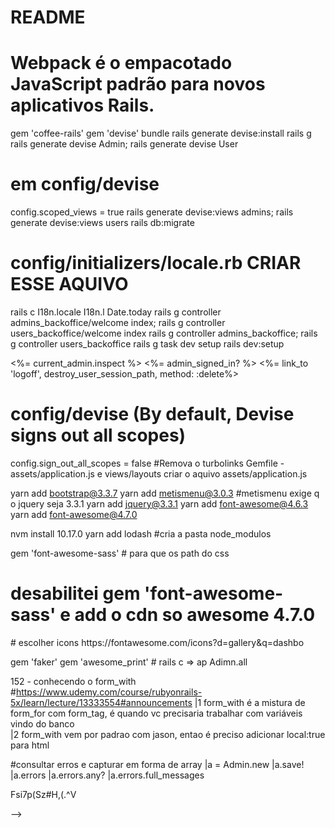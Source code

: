 # README


# Webpack é o empacotado JavaScript padrão para novos aplicativos Rails.

  gem 'coffee-rails'
  gem 'devise'
bundle 
rails generate devise:install
rails g
rails generate devise Admin; rails generate devise User
# em config/devise
  config.scoped_views = true
rails generate devise:views admins; rails generate devise:views users
rails db:migrate
# config/initializers/locale.rb  CRIAR ESSE AQUIVO
rails c
I18n.locale
I18n.l Date.today
rails g controller admins_backoffice/welcome index; 
rails g controller users_backoffice/welcome index
rails g controller admins_backoffice;
rails g controller users_backoffice
rails g task dev setup
rails dev:setup

  <%= current_admin.inspect %>
  <%= admin_signed_in? %>
  <%= link_to 'logoff', destroy_user_session_path, method: :delete%>
# config/devise  (By default, Devise signs out all scopes)
  config.sign_out_all_scopes = false
#Remova o turbolinks
  Gemfile -  assets/application.js e  views/layouts
  criar o aquivo assets/application.js 

yarn add bootstrap@3.3.7
yarn add metismenu@3.0.3  #metismenu exige q o jquery seja 3.3.1
yarn add jquery@3.3.1
yarn add font-awesome@4.6.3
yarn add font-awesome@4.7.0



nvm install 10.17.0
yarn add lodash #cria a pasta node_modulos


gem 'font-awesome-sass' # para que os path do css
# desabilitei gem 'font-awesome-sass' e add o cdn so awesome 4.7.0
<link rel="stylesheet" href="https://cdnjs.cloudflare.com/ajax/libs/font-awesome/5.15.2/css/all.min.css" />
# escolher icons https://fontawesome.com/icons?d=gallery&q=dashbo

gem 'faker'
gem 'awesome_print' # rails c => ap Adimn.all


152 - conhecendo o form_with  #https://www.udemy.com/course/rubyonrails-5x/learn/lecture/13333554#announcements
|1 form_with é a mistura de form_for com form_tag, é quando vc precisaria trabalhar com variáveis vindo do banco  
|2 form_with vem por padrao com jason, entao é preciso adicionar local:true para html

#consultar erros e capturar em forma de array
|a = Admin.new
|a.save!
|a.errors
|a.errors.any?
|a.errors.full_messages




Fsi7p(Sz#H,(.^V



<script src="assets/js/jquery.min.js"></script>

<script>
  alert('okfff');
</script> -->
